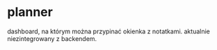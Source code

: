 # planner
dashboard, na którym można przypinać okienka z notatkami. aktualnie niezintegrowany z backendem.
